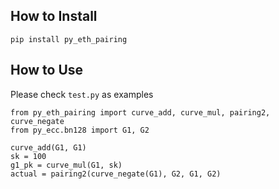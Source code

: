 ## How to Install
```
pip install py_eth_pairing
```

## How to Use
Please check `test.py` as examples

```
from py_eth_pairing import curve_add, curve_mul, pairing2, curve_negate
from py_ecc.bn128 import G1, G2

curve_add(G1, G1)
sk = 100
g1_pk = curve_mul(G1, sk)
actual = pairing2(curve_negate(G1), G2, G1, G2)
```